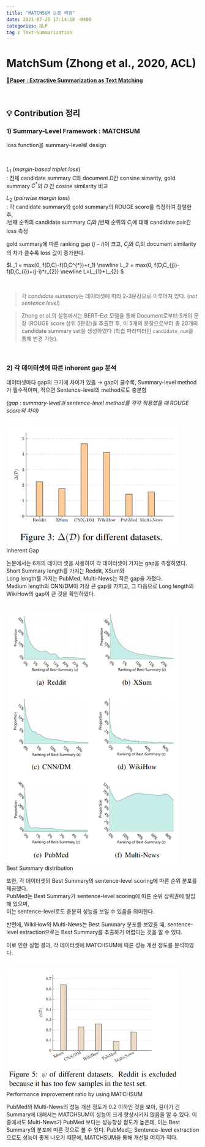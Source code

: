 ```yaml
---
title: "MATCHSUM 논문 리뷰"
date: 2021-07-25 17:14:18 -0400
categories: NLP
tag : Text-Summarization
---
```


# **MatchSum (Zhong et al., 2020, ACL)**

[📄**Paper : Extractive Summarization as Text Matching**](https://aclanthology.org/2020.acl-main.552/)

<br>


## 💡 **Contribution 정리**


### 1) Summary-Level Framework : **MATCHSUM**  

loss function을 summary-level로 design 
      
<br>
  
$L_{1}$ (*margin-based triplet loss*)   
: 전체 candidate summary $C$와 document $D$간 consine simarity, gold summary $C^{*}$와 $D$ 간 cosine similarity 비교   

$L_{2}$ (*pairwise margin loss*)  
: 각 candidate summary와 gold summary의 ROUGE score를 측정하여 정렬한 후,  
 $i$번째 순위의 candidate summary $C_{i}$와 $j$번째 순위의 $C_{j}$에 대해 candidate pair간 loss 측정
 
 gold summary에 따른 ranking gap ($j-i$)이 크고, $C_{j}$와 $C_{i}$의 document similarity의 차가 클수록 loss 값이 증가한다.  
 
$L_1 = max(0, f(D,C)-f(D,C^{*})+r_1) \newline  L_2 = max(0, f(D,C_{j})-f(D,C_{i})+(j-i)*r_{2}) \newline L=L_{1}+L_{2}
$

<br>

> 각 *candidate summary*는 데이터셋에 따라 2-3문장으로 이루어져 있다. (*not sentence level*)

> Zhong et al.의 실험에서는 BERT-Ext 모델을 통해 Document로부터 5개의 문장 (ROUGE score 상위 5문장)을 추출한 후, 이 5개의 문장으로부터 총 20개의 candidate summary set을 생성하였다 (학습 파라미터인 `candidate_num`을 통해 변경 가능).

<br>

### 2) 각 데이터셋에 따른 inherent gap 분석

데이터셋마다 gap의 크기에 차이가 있음
→ gap이 클수록, Summary-level method가 필수적이며, 작으면 Sentence-level의 method로도 충분함

*(gap : summary-level과 sentence-level method를 각각 적용했을 때 ROUGE score의 차이)*

<br>
<div align=left>
<img src="/assets/images/matchsum/gap.PNG" width=450/><br>
Inherent Gap
</div>

논문에서는 6개의 데이터 셋을 사용하여 각 데이터셋이 가지는 gap을 측정하였다.  
Short Summary length를 가지는 Reddit, XSum와  
Long length를 가지는 PubMed, Multi-News는 작은 gap을 가졌다.    
Medium length의 CNN/DM이 가장 큰 gap을 가지고, 그 다음으로 Long length의 WikiHow의 gap이 큰 것을 확인하였다.


<br>
<div align=left>
<img src="/assets/images/matchsum/z_distribution.PNG" width=450/><br>
Best Summary distribution
</div>

또한, 각 데이터셋의 Best Summary의 sentence-level scoring에 따른 순위 분포를 제공했다.  
PubMed는 Best Summary가 sentence-level scoring에 따른 순위 상위권에 밀집해 있으며,  
이는 sentence-level로도 충분히 성능을 보일 수 있음을 의미한다.

반면에, WikiHow와 Multi-News는 Best Summary 분포를 보았을 때, sentence-level extraction으로는 Best Summary를 추출하기 어렵다는 것을 알 수 있다.


이로 인한 실험 결과, 각 데이터셋에 MATCHSUM에 따른 성능 개선 정도를 분석하였다.

<br>
<div align=left>
<img src="/assets/images/matchsum/ratio.PNG" width=450/><br>
Performance improvement ratio by using MATCHSUM
</div>

PubMed와 Multi-News의 성능 개선 정도가 0.2 이하인 것을 보아, 길이가 긴 Summary에 대해서는 MATCHSUM이 성능이 크게 향상시키지 않음을 알 수 있다.
이 중에서도 Multi-News가 PubMed 보다는 성능향상 젇도가 높은데, 이는 Best Summary의 분포에 따른 것으로 볼 수 있다.
PubMed는 Sentence-level extraction으로도 성능이 좋게 나오기 때문에, MATCHSUM을 통해 개선될 여지가 적다.